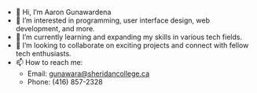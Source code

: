 - 👋 Hi, I’m Aaron Gunawardena
- 👀 I’m interested in programming, user interface design, web development, and more.
- 🌱 I’m currently learning and expanding my skills in various tech fields.
- 🧳 I’m looking to collaborate on exciting projects and connect with fellow tech enthusiasts.
- 📫 How to reach me: 
  - Email: gunawara@sheridancollege.ca
  - Phone: (416) 857-2328

<!---
AaronGuna/AaronGuna is a ✨ special ✨ repository because its `README.md` (this file) appears on your GitHub profile.
You can click the Preview link to take a look at my changes.
--->

